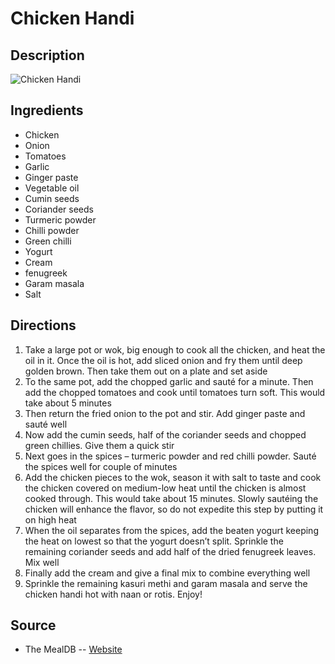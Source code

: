 # Chicken Handi

## Description
![Chicken Handi](https://www.themealdb.com/images/media/meals/wyxwsp1486979827.jpg "Chicken Handi")

## Ingredients
- Chicken
- Onion
- Tomatoes
- Garlic
- Ginger paste
- Vegetable oil
- Cumin seeds
- Coriander seeds
- Turmeric powder
- Chilli powder
- Green chilli
- Yogurt
- Cream
- fenugreek
- Garam masala
- Salt

## Directions
1. Take a large pot or wok, big enough to cook all the chicken, and heat the oil in it. Once the oil is hot, add sliced onion and fry them until deep golden brown. Then take them out on a plate and set aside
2. To the same pot, add the chopped garlic and sauté for a minute. Then add the chopped tomatoes and cook until tomatoes turn soft. This would take about 5 minutes
3. Then return the fried onion to the pot and stir. Add ginger paste and sauté well
4. Now add the cumin seeds, half of the coriander seeds and chopped green chillies. Give them a quick stir
5. Next goes in the spices – turmeric powder and red chilli powder. Sauté the spices well for couple of minutes
6. Add the chicken pieces to the wok, season it with salt to taste and cook the chicken covered on medium-low heat until the chicken is almost cooked through. This would take about 15 minutes. Slowly sautéing the chicken will enhance the flavor, so do not expedite this step by putting it on high heat
7. When the oil separates from the spices, add the beaten yogurt keeping the heat on lowest so that the yogurt doesn’t split. Sprinkle the remaining coriander seeds and add half of the dried fenugreek leaves. Mix well
8. Finally add the cream and give a final mix to combine everything well
9. Sprinkle the remaining kasuri methi and garam masala and serve the chicken handi hot with naan or rotis. Enjoy!

## Source

- The MealDB -- [Website](https://themealdb.com/)
